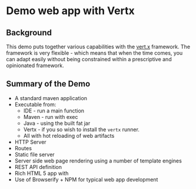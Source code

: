# Demo web app with Vertx

## Background
This demo puts together various capabilities with the [vert.x](vertx.io) framework.
The framework is very flexible - which means that when the time comes, 
you can adapt easily without being constrained within a prescriptive 
and opinionated framework.

## Summary of the Demo

* A standard maven application
* Executable from:
    * IDE - run a main function
    * Maven - run with exec
    * Java - using the built fat jar
    * Vertx - if you so wish to install the ```vertx``` runner.
    * All with hot reloading of web artifacts
* HTTP Server
* Routes
* Static file server
* Server side web page rendering using a number of template engines
* REST API definition
* Rich HTML 5 app with 
* Use of Browserify + NPM for typical web app development

